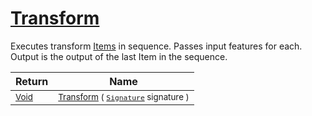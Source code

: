 # [Transform](./SequentialTransformPipeline-100663511.md)

Executes transform [Items](https://github.com/hargitomi97/sigstat/blob/master/docs/md/.md) in sequence.  Passes input features for each.  Output is the output of the last Item in the sequence.

| Return | Name | 
| --- | --- | 
| <sub>[Void](https://docs.microsoft.com/en-us/dotnet/api/System.Void)</sub>| <sub>[Transform](./SequentialTransformPipeline-100663511.md) ( [`Signature`](./../../Signature.md) signature )</sub>| <br>



